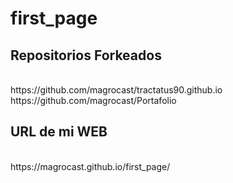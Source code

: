 # first_page

<h2>Repositorios Forkeados</h2>
<br>
https://github.com/magrocast/tractatus90.github.io
<br>
https://github.com/magrocast/Portafolio
<br>
<h2>URL de mi WEB</h2>
<br>
https://magrocast.github.io/first_page/
